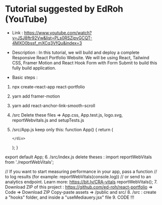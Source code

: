 # Tutorial suggested by EdRoh (YouTube)

- Link : https://www.youtube.com/watch?v=JSJ8ftr92Vw&list=PLs0RSZipvGCQT-4MXO0bssf_mXCq3VfQu&index=3

- Description : In this tutorial, we will build and deploy a complete Responsive React Portfolio Website. We will be using React, Tailwind CSS, Framer Motion and React Hook Form with Form Submit to build this fully build application.

- Basic steps :

1.  npx create-react-app react-portfolio
2.  yarn add framer-motion
3.  yarn add react-anchor-link-smooth-scroll
4.  /src Delete these files => App.css, App.test.js, logo.svg, reportWebvitals.js and setupTests.js
5.  /src/App.js keep only this:
    function App() {
    return (
    <div className="App">

        </div>

    );
    }

export default App; 6. /src/index.js delete theses :
import reportWebVitals from './reportWebVitals';

// If you want to start measuring performance in your app, pass a function
// to log results (for example: reportWebVitals(console.log))
// or send to an analytics endpoint. Learn more: https://bit.ly/CRA-vitals
reportWebVitals(); 7. Download ZIP of this project : https://github.com/ed-roh/react-portfolio => Code => Download ZIP
Copy-paste assets => /public and src/ 8. /src : create a "hooks" folder, and inside a "useMediauery.jsx" file 9. CODE !!!
